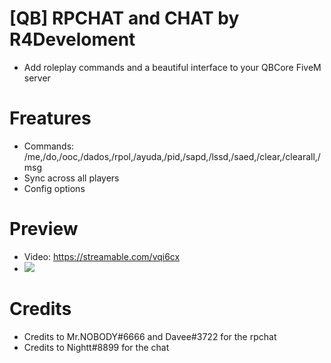 # [QB] RPCHAT and CHAT by R4Develoment
* Add roleplay commands and a beautiful interface to your QBCore FiveM server

# Freatures
* Commands: /me,/do,/ooc,/dados,/rpol,/ayuda,/pid,/sapd,/lssd,/saed,/clear,/clearall,/msg
* Sync across all players
* Config options

# Preview
* Video: https://streamable.com/vqi6cx
* ![](https://i.imgur.com/HrPPnji.png)

# Credits
* Credits to Mr.NOBODY#6666 and Davee#3722 for the rpchat
* Credits to Nightt#8899 for the chat
